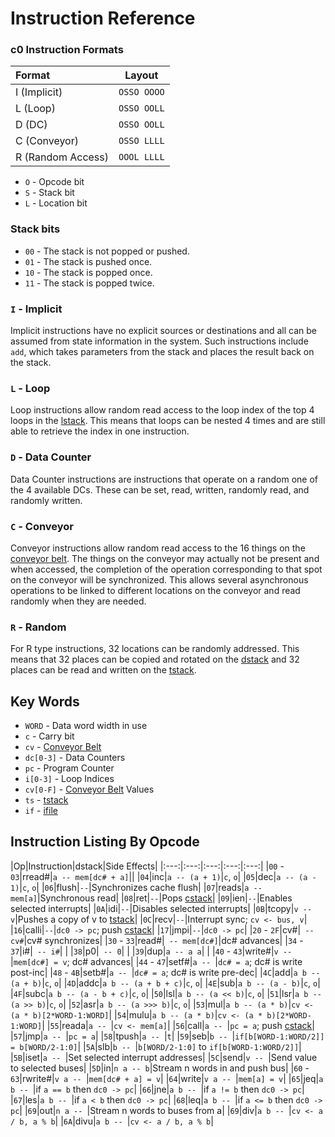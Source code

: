 # Instruction Reference

### c0 Instruction Formats

| Format | Layout |
|:------ |:------:|
|I (Implicit)|`OSSO OOOO`|
|L (Loop)|`OSSO OOLL`|
|D (DC)|`OSSO OOLL`|
|C (Conveyor)|`OSSO LLLL`|
|R (Random Access)|`OOOL LLLL`|

 - `O` - Opcode bit
 - `S` - Stack bit
 - `L` - Location bit

### Stack bits
- `00` - The stack is not popped or pushed.
- `01` - The stack is pushed once.
- `10` - The stack is popped once.
- `11` - The stack is popped twice.

### `I` - Implicit
Implicit instructions have no explicit sources or destinations and all can be assumed from state information in the system. Such instructions include `add`, which takes parameters from the stack and places the result back on the stack.

### `L` - Loop
Loop instructions allow random read access to the loop index of the top 4 loops in the [lstack](architecture/lstack.html). This means that loops can be nested 4 times and are still able to retrieve the index in one instruction.

### `D` - Data Counter
Data Counter instructions are instructions that operate on a random one of the 4 available DCs. These can be set, read, written, randomly read, and randomly written.

### `C` - Conveyor
Conveyor instructions allow random read access to the 16 things on the [conveyor belt](architecture/conveyor.html). The things on the conveyor may actually not be present and when accessed, the completion of the operation corresponding to that spot on the conveyor will be synchronized. This allows several asynchronous operations to be linked to different locations on the conveyor and read randomly when they are needed.

### `R` - Random
For R type instructions, 32 locations can be randomly addressed. This means that 32 places can be copied and rotated on the [dstack](architecture/dstack.html) and 32 places can be read and written on the [tstack](architecture/tstack.html).

## Key Words
- `WORD` - Data word width in use
- `c` - Carry bit
- `cv` - [Conveyor Belt](architecture/conveyor.html)
- `dc[0-3]` - Data Counters
- `pc` - Program Counter
- `i[0-3]` - Loop Indices
- `cv[0-F]` - [Conveyor Belt](architecture/conveyor.html) Values
- `ts` - [tstack](architecture/tstack.html)
- `if` - [ifile](architecture/ifile.html)

## Instruction Listing By Opcode

|Op|Instruction|dstack|Side Effects|
|:---:|:---:|:---:|:---:|:---:|
|`00` - `03`|rread#|`a -- mem[dc# + a]`||
|`04`|inc|`a -- (a + 1)`|`c`, `o`|
|`05`|dec|`a -- (a - 1)`|`c`, `o`|
|`06`|flush|` -- `|Synchronizes cache flush|
|`07`|reads|`a -- mem[a]`|Synchronous read|
|`08`|ret|` -- `|Pops [cstack](architecture/cstack.html)|
|`09`|ien|` -- `|Enables selected interrupts|
|`0A`|idi|` -- `|Disables selected interrupts|
|`0B`|tcopy|`v -- v`|Pushes a copy of v to [tstack](architecture/tstack.html)|
|`0C`|recv|` -- `|Interrupt sync; `cv <- bus, v`|
|`16`|calli|` -- `|`dc0 -> pc`; push [cstack](architecture/cstack.html)|
|`17`|jmpi|` -- `|`dc0 -> pc`|
|`20` - `2F`|cv#|` -- cv#`|cv# synchronizes|
|`30` - `33`|read#|` -- mem[dc#]`|dc# advances|
|`34` - `37`|i#|` -- i#`| |
|`38`|p0|` -- 0`| |
|`39`|dup|`a -- a a`| |
|`40` - `43`|write#|`v -- `|`mem[dc#] = v`; dc# advances|
|`44` - `47`|setf#|`a -- `|`dc# = a`; dc# is write post-inc|
|`48` - `4B`|setb#|`a -- `|`dc# = a`; dc# is write pre-dec|
|`4C`|add|`a b -- (a + b)`|`c`, `o`|
|`4D`|addc|`a b -- (a + b + c)`|`c`, `o`|
|`4E`|sub|`a b -- (a - b)`|`c`, `o`|
|`4F`|subc|`a b -- (a - b + c)`|`c`, `o`|
|`50`|lsl|`a b -- (a << b)`|`c`, `o`|
|`51`|lsr|`a b -- (a >> b)`|`c`, `o`|
|`52`|asr|`a b -- (a >>> b)`|`c`, `o`|
|`53`|mul|`a b -- (a * b)`|`cv <- (a * b)[2*WORD-1:WORD]`|
|`54`|mulu|`a b -- (a * b)`|`cv <- (a * b)[2*WORD-1:WORD]`|
|`55`|reada|`a -- `|`cv <- mem[a]`|
|`56`|call|`a -- `|`pc = a`; push [cstack](architecture/cstack.html)|
|`57`|jmp|`a -- `|`pc = a`|
|`58`|tpush|`a -- `|`t`|
|`59`|seb|`b -- `|`if[b[WORD-1:WORD/2]] = b[WORD/2-1:0]`|
|`5A`|slb|`b -- `|`b[WORD/2-1:0]` to `if[b[WORD-1:WORD/2]]`|
|`5B`|iset|`a -- `|Set selected interrupt addresses|
|`5C`|send|`v -- `|Send value to selected buses|
|`5D`|in|`n a -- b`|Stream n words in and push bus|
|`60` - `63`|rwrite#|`v a -- `|`mem[dc# + a] = v`|
|`64`|write|`v a -- `|`mem[a] = v`|
|`65`|jeq|`a b -- `|if `a == b` then `dc0 -> pc`|
|`66`|jne|`a b -- `|if `a != b` then `dc0 -> pc`|
|`67`|les|`a b -- `|if `a < b` then `dc0 -> pc`|
|`68`|leq|`a b -- `|if `a <= b` then `dc0 -> pc`|
|`69`|out|`n a -- `|Stream n words to buses from a|
|`69`|div|`a b -- `|`cv <- a / b, a % b`|
|`6A`|divu|`a b -- `|`cv <- a / b, a % b`|
